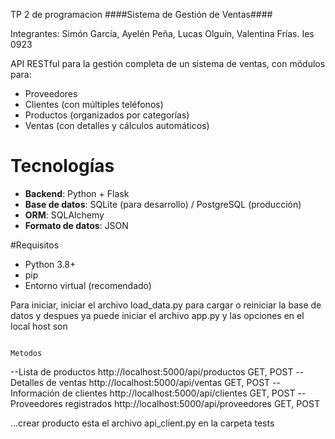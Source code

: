 TP 2 de programacion
####Sistema de Gestión de Ventas####

Integrantes: Simón García, Ayelén Peña, Lucas Olguín, Valentina Frías. Ies 0923

API RESTful para la gestión completa de un sistema de ventas, con módulos para:
- Proveedores
- Clientes (con múltiples teléfonos)
- Productos (organizados por categorías)
- Ventas (con detalles y cálculos automáticos)

# Tecnologías 
- **Backend**: Python + Flask
- **Base de datos**: SQLite (para desarrollo) / PostgreSQL (producción)
- **ORM**: SQLAlchemy
- **Formato de datos**: JSON

#Requisitos
- Python 3.8+
- pip
- Entorno virtual (recomendado)

Para iniciar, iniciar el archivo load_data.py para cargar o reiniciar la base de datos y despues ya puede
iniciar el archivo app.py y las opciones en el local host son

                                                                        Metodos
--Lista de productos	    http://localhost:5000/api/productos         GET, POST
--Detalles de ventas	    http://localhost:5000/api/ventas            GET, POST
--Información de clientes	http://localhost:5000/api/clientes          GET, POST
--Proveedores registrados	http://localhost:5000/api/proveedores       GET, POST

...crear producto esta el archivo api_client.py en la carpeta tests
